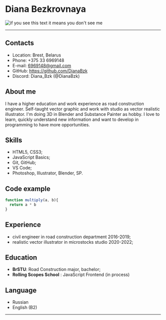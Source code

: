 # Diana Bezkrovnaya #
![if you see this text it means you don't see me](https://sun9-west.userapi.com/sun9-53/s/v1/ig2/rG1fGmikevqC5FRL5O6YbgThb7bRSwkKd4xJT7RGh8nstMCN0fmpLOAOtXMmBczjGzOiGTS5oyfigCpPnh1z8dbJ.jpg?size=200x200&quality=95&type=album)
___

## Contacts ##

- Location: Brest, Belarus  
- Phone: +375 33 6969148  
- E-mail: 6969148@gmail.com  
- GitHub: https://github.com/DianaBzk  
- Discord: Diana_Bzk (@DianaBzk)  


## About me ##

I have a higher education and work experience as road construction engineer. Self-taught vector graphic and work with studio as vector realistic illustrator. I'm doing 3D in Blender and Substance Painter as hobby. I love to learn, quickly understand new information and want to develop in programming to have more opportunities.


## Skills ##

- HTML5, CSS3;
- JavaScript Basics;
- Git, GitHub;
- VS Code;
- Photoshop, Illustrator, Blender, SP.


## Code example ##

```javascript
function multiply(a, b){
  return a * b
}
```


## Experience ##

- civil engineer in road construction department 2016-2019;
- realistic vector illustrator in microstocks studio 2020-2022;


## Education ##

- **BrSTU**: Road Construction major, bachelor;
- **Rolling Scopes School** : JavaScript Frontend (in process)


## Language ##

- Russian
- English (B2)
___